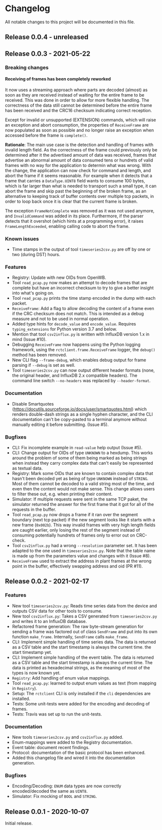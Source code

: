 # Changelog

All notable changes to this project will be documented in this file.

## Release 0.0.4 - unreleased


## Release 0.0.3 - 2021-05-22

### Breaking changes

#### Receiving of frames has been completely reworked

It now uses a streaming approach where parts are decoded (almost) as soon as they are received instead of waiting for
the entire frame to be received. This was done in order to allow for more flexible handling. The correctness of the
data still cannot be determined before the entire frame has been received and the CRC16 checksum indicating correct
reception.

Except for invalid or unsupported (EXTENSION) commands, which will raise an exception and abort consumption, the
properties of `ReceiveFrame` are now populated as soon as possible and no longer raise an exception when accessed
before the frame is `complete()`.

**Rationale**: The main use case is the detection and handling of frames with invalid length field. As the correctness
of the frame could previously only be determined after it the advertised amount of data was received, frames that
advertise an abnormal amount of data consumed tens or hundrets of valid frames with no way for the application to
determin what was wrong. With the change, the application can now check for command and length, and abort the frame if
it seems reasonable. For example when it detects that a frame that carries a `DataType.UINT8` field wants to consume
100 bytes, which is far larger than what is needed to transport such a small type, it can abort the frame and skip past
the beginning of the broken frame, as an alternative to keeping track of buffer contents over multiple tcp packets, in
order to loop back once it is clear that the current frame is broken.

The exception `FrameNotComplete` was removed as it was not used anymore, and `InvalidCommand` was added in its place.
Furthermore, if the parser detects that it overshot (which hints at a programming error), it raises
`FrameLengthExceeded`, enabling calling code to abort the frame.

### Known issues

- Time stamps in the output of tool `timeseries2csv.py` are off by one or two (during DST) hours.

### Features

- Registry: Update with new OIDs from OpenWB.
- Tool `read_pcap.py` now makes an attempt to decode frames that are complete but have an incorrect checksum to try to
  give a better insight into what's going on.
- Tool `read_pcap.py` prints the time stamp encoded in the dump with each packet.
- `ReceiveFrame`: Add a flag to allow decoding the content of a frame even if the CRC checksum does not match. This is
  intended as a debug measure and not to be used in normal operation.
- Added type hints for `decode_value` and `encode_value`. Requires `typing_extensions` for Python version 3.7 and
  below.
- Mention that tool `csv2influx.py` is written with InfluxDB version 1.x in mind (Issue #10).
- Debugging `ReceiveFrame` now happens using the Python logging framework, using the ``rctclient.frame.ReceiveFrame``
  logger, the ``debug()`` method has been removed.
- New CLI flag ``--frame-debug``, which enables debug output for frame parsing if ``--debug`` is set as well.
- Tool `timeseries2csv.py` can now output different header formats (none, the original header, and InfluxDB 2.x
  compatible headers). The command line switch ``--no-headers`` was replaced by ``--header-format``.

### Documentation

- Disable Smartquotes (https://docutils.sourceforge.io/docs/user/smartquotes.html) which renders double-dash strings as
  a single hyphen character, and the CLI documentation can't be copy-pasted to a terminal anymore without manually
  editing it before submitting. (Issue #5).

### Bugfixes

- CLI: Fix incomplete example in `read-value` help output (Issue #5).
- CLI: Change output for OIDs of type `UNKNOWN` to a hexdump. This works around the problem of some of them being
  marked as being strings when instead they carry complex data that can't easily be represented as textual data.
- Registry: Mark some OIDs that are known to contain complex data that hasn't been decoded yet as being of type
  `UNKNOWN` instead of `STRING`. Most of them cannot be decoded to a valid string most of the time, and even then the
  content would not make sense. This change allows users to filter these out, e.g. when printing their content.
- Simulator: If multiple requests were sent in the same TCP paket, the simulator returned the answer for the first
  frame that it got for all of the requests in the buffer.
- Tool `read_pcap.py` now drops a frame if it ran over the segment boundary (next tcp packet) if the new segment looks
  like it starts with a new frame (`0x002b`). This way invalid frames with very high length fields are caught earlier,
  only losing the rest of the segment instead of consuming potentially hundrets of frames only to error out on
  CRC-check.
- Tool `csv2influx.py` had a wrong `--resolution` parameter set. It has been adapted to the one used in
  `timeseries2csv.py`. Note that the table name is made up from the parameters value and changes with it (Issue #8).
- `ReceiveFrame` used to extract the address in plant frames at the wrong point in the buffer, effectively swapping
  address and oid (PR #11).

## Release 0.0.2 - 2021-02-17

### Features

- New tool `timeseries2csv.py`: Reads time series data from the device and outputs CSV data for other tools to consume.
- New tool `csv2influx.py`: Takes a CSV generated from `timeseries2csv.py` and writes it to an InfluxDB database.
- Refactored frame generation: The raw byte-stream generation for sending a frame was factored out of class `SendFrame`
  and put into its own function `make_frame`. Internally, `SendFrame` calls `make_frame`.
- CLI: Implement simple handling of time series data. The data is returned as a CSV table and the start timestamp is
  always the current time.
  the start timestamp yet.
- CLI: Implement simple handling of the event table. The data is returned as a CSV table and the start timestamp is
  always the current time. The data is printed as hexadecimal strings, as the meaning of most of the types is now known
  yet.
- `Registry`: Add handling of enum value mappings.
- Tool `read_pcap.py`: learned to output enum values as text (from mapping in `Registry`).
- Setup: The `rctclient` CLI is only installed if the `cli` dependencies are installed.
- Tests: Some unit-tests were added for the encoding and decoding of frames.
- Tests: Travis was set up to run the unit-tests.

### Documentation

- New tools `timeseries2csv.py` and `csv2influx.py` added.
- Enum-mappings were added to the Registry documentation.
- Event table: document recent findings.
- Protocol: documentation of the basic protocol has been enhanced.
- Added this changelog file and wired it into the documentation generation.

### Bugfixes

- Encoding/Decoding: `ENUM` data types are now correctly encoded/decoded the same as `UINT8`.
- Simulator: Fix mocking of `BOOL` and `STRING`.

## Release 0.0.1 - 2020-10-07

Initial release.

